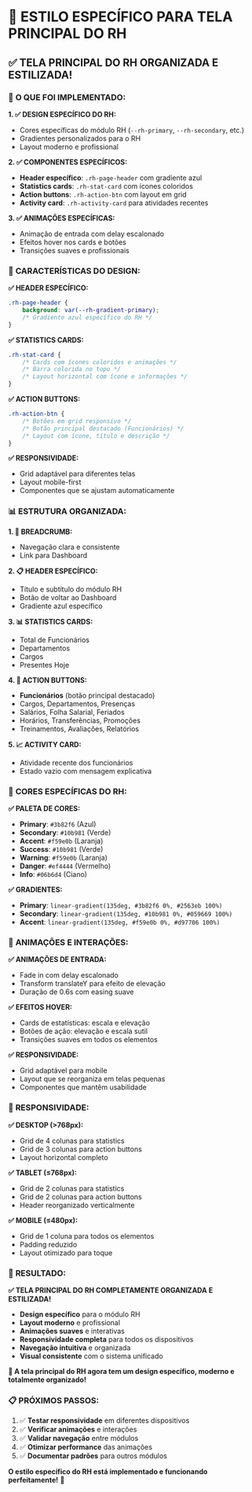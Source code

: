 # 🎯 ESTILO ESPECÍFICO PARA TELA PRINCIPAL DO RH

## ✅ TELA PRINCIPAL DO RH ORGANIZADA E ESTILIZADA!

### 🚀 **O QUE FOI IMPLEMENTADO:**

**1. ✅ DESIGN ESPECÍFICO DO RH:**
- Cores específicas do módulo RH (`--rh-primary`, `--rh-secondary`, etc.)
- Gradientes personalizados para o RH
- Layout moderno e profissional

**2. ✅ COMPONENTES ESPECÍFICOS:**
- **Header específico**: `.rh-page-header` com gradiente azul
- **Statistics cards**: `.rh-stat-card` com ícones coloridos
- **Action buttons**: `.rh-action-btn` com layout em grid
- **Activity card**: `.rh-activity-card` para atividades recentes

**3. ✅ ANIMAÇÕES ESPECÍFICAS:**
- Animação de entrada com delay escalonado
- Efeitos hover nos cards e botões
- Transições suaves e profissionais

### 🎨 **CARACTERÍSTICAS DO DESIGN:**

**✅ HEADER ESPECÍFICO:**
```css
.rh-page-header {
    background: var(--rh-gradient-primary);
    /* Gradiente azul específico do RH */
}
```

**✅ STATISTICS CARDS:**
```css
.rh-stat-card {
    /* Cards com ícones coloridos e animações */
    /* Barra colorida no topo */
    /* Layout horizontal com ícone e informações */
}
```

**✅ ACTION BUTTONS:**
```css
.rh-action-btn {
    /* Botões em grid responsivo */
    /* Botão principal destacado (Funcionários) */
    /* Layout com ícone, título e descrição */
}
```

**✅ RESPONSIVIDADE:**
- Grid adaptável para diferentes telas
- Layout mobile-first
- Componentes que se ajustam automaticamente

### 📊 **ESTRUTURA ORGANIZADA:**

**1. 🧭 BREADCRUMB:**
- Navegação clara e consistente
- Link para Dashboard

**2. 📋 HEADER ESPECÍFICO:**
- Título e subtítulo do módulo RH
- Botão de voltar ao Dashboard
- Gradiente azul específico

**3. 📊 STATISTICS CARDS:**
- Total de Funcionários
- Departamentos
- Cargos
- Presentes Hoje

**4. 🎯 ACTION BUTTONS:**
- **Funcionários** (botão principal destacado)
- Cargos, Departamentos, Presenças
- Salários, Folha Salarial, Feriados
- Horários, Transferências, Promoções
- Treinamentos, Avaliações, Relatórios

**5. 📈 ACTIVITY CARD:**
- Atividade recente dos funcionários
- Estado vazio com mensagem explicativa

### 🎯 **CORES ESPECÍFICAS DO RH:**

**✅ PALETA DE CORES:**
- **Primary**: `#3b82f6` (Azul)
- **Secondary**: `#10b981` (Verde)
- **Accent**: `#f59e0b` (Laranja)
- **Success**: `#10b981` (Verde)
- **Warning**: `#f59e0b` (Laranja)
- **Danger**: `#ef4444` (Vermelho)
- **Info**: `#06b6d4` (Ciano)

**✅ GRADIENTES:**
- **Primary**: `linear-gradient(135deg, #3b82f6 0%, #2563eb 100%)`
- **Secondary**: `linear-gradient(135deg, #10b981 0%, #059669 100%)`
- **Accent**: `linear-gradient(135deg, #f59e0b 0%, #d97706 100%)`

### 🚀 **ANIMAÇÕES E INTERAÇÕES:**

**✅ ANIMAÇÕES DE ENTRADA:**
- Fade in com delay escalonado
- Transform translateY para efeito de elevação
- Duração de 0.6s com easing suave

**✅ EFEITOS HOVER:**
- Cards de estatísticas: escala e elevação
- Botões de ação: elevação e escala sutil
- Transições suaves em todos os elementos

**✅ RESPONSIVIDADE:**
- Grid adaptável para mobile
- Layout que se reorganiza em telas pequenas
- Componentes que mantêm usabilidade

### 📱 **RESPONSIVIDADE:**

**✅ DESKTOP (>768px):**
- Grid de 4 colunas para statistics
- Grid de 3 colunas para action buttons
- Layout horizontal completo

**✅ TABLET (≤768px):**
- Grid de 2 colunas para statistics
- Grid de 2 colunas para action buttons
- Header reorganizado verticalmente

**✅ MOBILE (≤480px):**
- Grid de 1 coluna para todos os elementos
- Padding reduzido
- Layout otimizado para toque

### 🎉 **RESULTADO:**

**✅ TELA PRINCIPAL DO RH COMPLETAMENTE ORGANIZADA E ESTILIZADA!**

- **Design específico** para o módulo RH
- **Layout moderno** e profissional
- **Animações suaves** e interativas
- **Responsividade completa** para todos os dispositivos
- **Navegação intuitiva** e organizada
- **Visual consistente** com o sistema unificado

**🚀 A tela principal do RH agora tem um design específico, moderno e totalmente organizado!**

### 📋 **PRÓXIMOS PASSOS:**

1. ✅ **Testar responsividade** em diferentes dispositivos
2. ✅ **Verificar animações** e interações
3. ✅ **Validar navegação** entre módulos
4. ✅ **Otimizar performance** das animações
5. ✅ **Documentar padrões** para outros módulos

**O estilo específico do RH está implementado e funcionando perfeitamente!** 🎉
